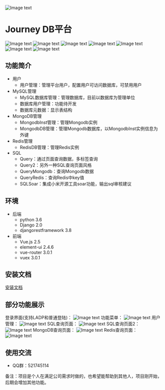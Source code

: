 ![Image text](https://github.com/guyage/Journey/blob/master/frontend/src/assets/logo2.png)
# Journey DB平台
![Image text](https://github.com/guyage/Journey/blob/master/frontend/github_img/build-release-brightgreen.svg)
![Image text](https://github.com/guyage/Journey/blob/master/frontend/github_img/version-0.1.0-brightgreen.svg)
![Image text](https://github.com/guyage/Journey/blob/master/frontend/github_img/python-3.6.5-brightgreen.svg)
![Image text](https://github.com/guyage/Journey/blob/master/frontend/github_img/Django-2.0.4-brightgreen.svg)
![Image text](https://github.com/guyage/Journey/blob/master/frontend/github_img/djangorestframework-3.8.2-brightgreen.svg)
![Image text](https://github.com/guyage/Journey/blob/master/frontend/github_img/vue.js-2.5.2-brightgreen.svg)
![Image text](https://github.com/guyage/Journey/blob/master/frontend/github_img/element--ui-2.4.6-brightgreen.svg)
## 功能简介
* 用户
  * 用户管理：管理平台用户，配置用户可访问数据库，可禁用用户
* MySQL管理
  * MySQL数据库管理：管理数据库，目前以数据库为管理单位
  * 数据库用户管理：功能待开发
  * 数据库元数据：显示表结构
* MongoDB管理
  * MongodbInst管理：管理Mongodb实例
  * MongodbDB管理：管理Mongodb数据库，以MongodbInst实例信息为外键
* Redis管理
  * RedisDB管理：管理Redis实例
* SQL
  * Query：通过页面查询数据，多标签查询
  * Query2：另外一种SQL查询页面风格
  * QueryMongodb：查询Mongodb数据
  * QueryRedis：查询Redis中key值
  * SQLSoar：集成小米开源工具soar功能，输出sql审核建议
## 环境
* 后端
  * python 3.6
  * Django 2.0
  * djangorestframework 3.8
* 前端
  * Vue.js 2.5
  * element-ui 2.4.6
  * vue-router 3.0.1
  * vuex 3.0.1
## 安装文档
[安装文档](https://github.com/guyage/Journey/blob/master/install.md)
## 部分功能展示
登录界面(支持LADP和普通登陆)：
![Image text](https://github.com/guyage/Journey/blob/master/frontend/github_img/1.png)
功能菜单：
![Image text](https://github.com/guyage/Journey/blob/master/frontend/github_img/2.png)
用户管理：
![Image text](https://github.com/guyage/Journey/blob/master/frontend/github_img/3.png)
SQL查询页面：
![Image text](https://github.com/guyage/Journey/blob/master/frontend/github_img/4.png)
SQL查询页面2：
![Image text](https://github.com/guyage/Journey/blob/master/frontend/github_img/5.png)
MongoDB查询页面：
![Image text](https://github.com/guyage/Journey/blob/master/frontend/github_img/6.png)
Redis查询页面：
![Image text](https://github.com/guyage/Journey/blob/master/frontend/github_img/7.png)
## 使用交流
* QQ群：521745114

备注：项目是个人在满足公司需求时做的，也希望能帮助到其他人，项目刚开始，后期会增加其他功能。
